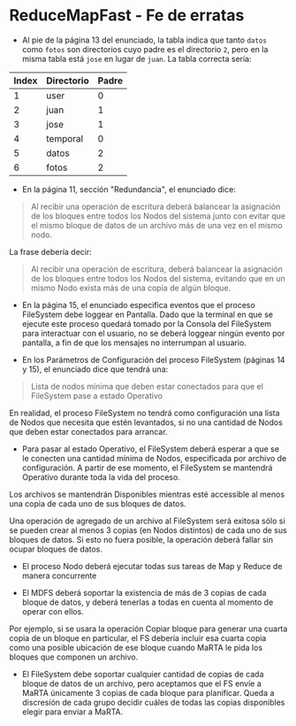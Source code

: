 ReduceMapFast - Fe de erratas
=============================

* Al pie de la página 13 del enunciado, la tabla indica que tanto `datos` como `fotos` son directorios cuyo padre es el directorio `2`, pero en la misma tabla está `jose` en lugar de `juan`. La tabla correcta sería:

| Index | Directorio | Padre |
|-------|------------|-------|
|   1   | user       |   0   |
|   2   | juan       |   1   |
|   3   | jose       |   1   |
|   4   | temporal   |   0   |
|   5   | datos      |   2   |
|   6   | fotos      |   2   |

* En la página 11, sección "Redundancia", el enunciado dice:

> Al recibir una operación de escritura deberá balancear la asignación de los bloques entre todos los Nodos del sistema junto con evitar que el mismo bloque de datos de un archivo más de una vez en el mismo nodo.

La frase debería decir:
> Al recibir una operación de escritura, deberá balancear la asignación de los bloques entre todos los Nodos del sistema, evitando que en un mismo Nodo exista más de una copia de algún bloque.

* En la página 15, el enunciado especifica eventos que el proceso FileSystem debe loggear en Pantalla. Dado que la terminal en que se ejecute este proceso quedará tomado por la Consola del FileSystem para interactuar con el usuario, no se deberá loggear ningún evento por pantalla, a fin de que los mensajes no interrumpan al usuario.

* En los Parámetros de Configuración del proceso FileSystem (páginas 14 y 15), el enunciado dice que tendrá una:
> Lista de nodos mínima que deben estar conectados para que el FileSystem pase a estado Operativo

En realidad, el proceso FileSystem no tendrá como configuración una lista de Nodos que necesita que estén levantados, si no una cantidad de Nodos que deben estar conectados para arrancar.

* Para pasar al estado Operativo, el FileSystem deberá esperar a que se le conecten una cantidad mínima de Nodos, especificada por archivo de configuración. A partir de ese momento, el FileSystem se mantendrá Operativo durante toda la vida del proceso.

Los archivos se mantendrán Disponibles mientras esté accessible al menos una copia de cada uno de sus bloques de datos.

Una operación de agregado de un archivo al FileSystem será exitosa sólo si se pueden crear al menos 3 copias (en Nodos distintos) de cada uno de sus bloques de datos. Si esto no fuera posible, la operación deberá fallar sin ocupar bloques de datos.

* El proceso Nodo deberá ejecutar todas sus tareas de Map y Reduce de manera concurrente

* El MDFS deberá soportar la existencia de más de 3 copias de cada bloque de datos, y deberá tenerlas a todas en cuenta al momento de operar con ellos.

Por ejemplo, si se usara la operación Copiar bloque para generar una cuarta copia de un bloque en particular, el FS debería incluir esa cuarta copia como una posible ubicación de ese bloque cuando MaRTA le pida los bloques que componen un archivo.

* El FileSystem debe soportar cualquier cantidad de copias de cada bloque de datos de un archivo, pero aceptamos que el FS envíe a MaRTA únicamente 3 copias de cada bloque para planificar. Queda a discresión de cada grupo decidir cuáles de todas las copias disponibles elegir para enviar a MaRTA.
